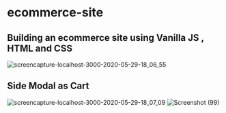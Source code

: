 # ecommerce-site

## Building an ecommerce site using Vanilla JS , HTML and CSS

![screencapture-localhost-3000-2020-05-29-18_06_55](https://user-images.githubusercontent.com/64721861/84003236-529e3300-a987-11ea-9fc8-aa18a6384f16.png)



## Side Modal as Cart

![screencapture-localhost-3000-2020-05-29-18_07_09](https://user-images.githubusercontent.com/64721861/84003336-837e6800-a987-11ea-8004-5c0599a32853.png)
![Screenshot (99)](https://user-images.githubusercontent.com/64721861/84003616-f25bc100-a987-11ea-8130-a27a5363275d.png)



